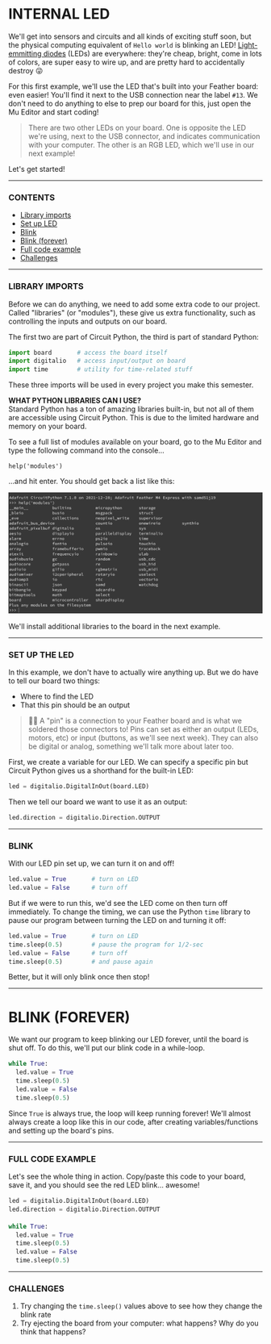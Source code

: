 # INTERNAL LED

We'll get into sensors and circuits and all kinds of exciting stuff soon, but the physical computing equivalent of `Hello world` is blinking an LED! [Light-emmitting diodes](https://en.wikipedia.org/wiki/Light-emitting_diode) (LEDs) are everywhere: they're cheap, bright, come in lots of colors, are super easy to wire up, and are pretty hard to accidentally destroy 😜

For this first example, we'll use the LED that's built into your Feather board: even easier! You'll find it next to the USB connection near the label `#13`. We don't need to do anything to else to prep our board for this, just open the Mu Editor and start coding!

> There are two other LEDs on your board. One is opposite the LED we're using, next to the USB connector, and indicates communication with your computer. The other is an RGB LED, which we'll use in our next example!

Let's get started!

***

### CONTENTS  

* [Library imports](#library-imports)  
* [Set up LED](#set-up-led)  
* [Blink](#blink)  
* [Blink (forever)](#blink-forever)  
* [Full code example](#full-code-example)  
* [Challenges](#challenges)  

***

### LIBRARY IMPORTS  
Before we can do anything, we need to add some extra code to our project. Called "libraries" (or "modules"), these give us extra functionality, such as controlling the inputs and outputs on our board.

The first two are part of Circuit Python, the third is part of standard Python:

```python
import board       # access the board itself
import digitalio   # access input/output on board
import time        # utility for time-related stuff
```

These three imports will be used in every project you make this semester.

**WHAT PYTHON LIBRARIES CAN I USE?**  
Standard Python has a ton of amazing libraries built-in, but not all of them are accessible using Circuit Python. This is due to the limited hardware and memory on your board.

To see a full list of modules available on your board, go to the Mu Editor and type the following command into the console...

    help('modules')

...and hit enter. You should get back a list like this:

![](../Images/Demos/PythonLibraries.png)

We'll install additional libraries to the board in the next example.

***

### SET UP THE LED  
In this example, we don't have to actually wire anything up. But we do have to tell our board two things:

* Where to find the LED  
* That this pin should be an output  

> 🙋‍♀️ A "pin" is a connection to your Feather board and is what we soldered those connectors to! Pins can set as either an output (LEDs, motors, etc) or input (buttons, as we'll see next week). They can also be digital or analog, something we'll talk more about later too.

First, we create a variable for our LED. We can specify a specific pin but Circuit Python gives us a shorthand for the built-in LED:

```python
led = digitalio.DigitalInOut(board.LED)
```

Then we tell our board we want to use it as an output:

```python
led.direction = digitalio.Direction.OUTPUT
```

***

### BLINK
With our LED pin set up, we can turn it on and off!

```python
led.value = True       # turn on LED
led.value = False      # turn off
```

But if we were to run this, we'd see the LED come on then turn off immediately. To change the timing, we can use the Python `time` library to pause our program between turning the LED on and turning it off:

```python
led.value = True       # turn on LED
time.sleep(0.5)        # pause the program for 1/2-sec
led.value = False      # turn off
time.sleep(0.5)        # and pause again
```

Better, but it will only blink once then stop!

***

# BLINK (FOREVER)  
We want our program to keep blinking our LED forever, until the board is shut off. To do this, we'll put our blink code in a while-loop.

```python
while True:
  led.value = True
  time.sleep(0.5)
  led.value = False
  time.sleep(0.5)
```

Since `True` is always true, the loop will keep running forever! We'll almost always create a loop like this in our code, after creating variables/functions and setting up the board's pins.

***

### FULL CODE EXAMPLE  
Let's see the whole thing in action. Copy/paste this code to your board, save it, and you should see the red LED blink... awesome!

```python
led = digitalio.DigitalInOut(board.LED)
led.direction = digitalio.Direction.OUTPUT

while True:
  led.value = True
  time.sleep(0.5)
  led.value = False
  time.sleep(0.5)
```

***

### CHALLENGES  

1. Try changing the `time.sleep()` values above to see how they change the blink rate  
2. Try ejecting the board from your computer: what happens? Why do you think that happens?  


